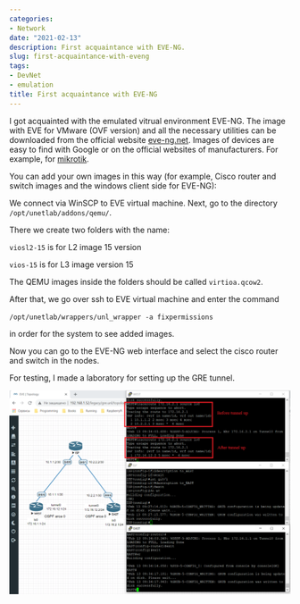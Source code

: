 ```yaml
---
categories:
- Network
date: "2021-02-13"
description: First acquaintance with EVE-NG.
slug: first-acquaintance-with-eveng
tags:
- DevNet
- emulation
title: First acquaintance with EVE-NG
---
```


I got acquainted with the emulated vitrual environment EVE-NG. The image with EVE for VMware (OVF version) and all the necessary utilities can be downloaded from the official website [eve-ng.net](https://www.eve-ng.net/index.php/download/). Images of devices are easy to find with Google or on the official websites of manufacturers. For example, for [mikrotik](https://mikrotik.com/download).

You can add your own images in this way (for example, Cisco router and switch images and the windows client side for EVE-NG):

We connect via WinSCP to EVE virtual machine. Next, go to the directory `/opt/unetlab/addons/qemu/`.

There we create two folders with the name:

`viosl2-15` is for L2 image 15 version

`vios-15` is for L3 image version 15

The QEMU images inside the folders should be called `virtioa.qcow2`.

After that, we go over ssh to EVE virtual machine and enter the command

`/opt/unetlab/wrappers/unl_wrapper -a fixpermissions`

in order for the system to see added images.

Now you can go to the EVE-NG web interface and select the cisco router and switch in the nodes.

For testing, I made a laboratory for setting up the GRE tunnel.

![](/images/gre-eve-ng.PNG)